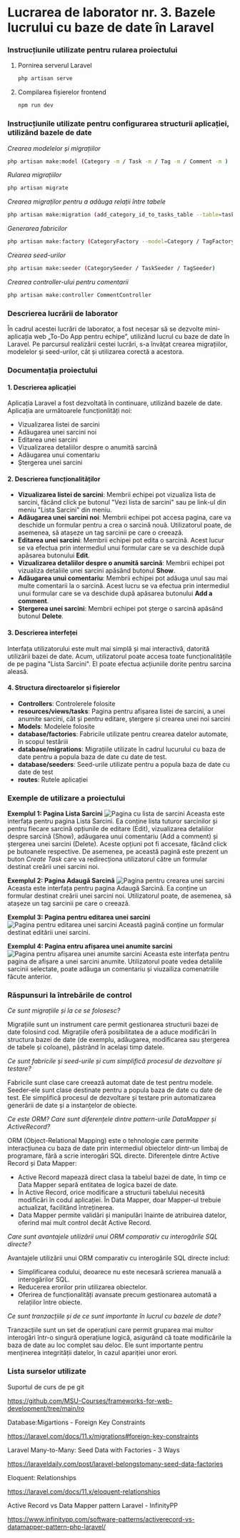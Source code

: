 # Lucrarea de laborator nr. 3. Bazele lucrului cu baze de date în Laravel

### Instrucțiunile utilizate pentru rularea proiectului
1. Pornirea serverul Laravel
   ```bash
   php artisan serve
   ```

2. Compilarea fișierelor frontend
    ```bash
   npm run dev
   ```

### Instrucțiunile utilizate pentru configurarea structurii aplicației, utilizând bazele de date
_Crearea modelelor și migrațiilor_
```bash
php artisan make:model (Category -m / Task -m / Tag -m / Comment -m )
```

_Rularea migrațiilor_
```bash
php artisan migrate
```

_Crearea migraților pentru a adăuga relații între tabele_
```bash
php artisan make:migration (add_category_id_to_tasks_table --table=tasks / create_task_tag_table)
```

_Generarea fabricilor_
```bash
php artisan make:factory (CategoryFactory --model=Category / TagFactory --model=Tag / TaskFactory --model=Task)
```

_Crearea seed-urilor_
```bash
php artisan make:seeder (CategorySeeder / TaskSeeder / TagSeeder)
```

_Crearea controller-ului pentru comentarii_
```bash
php artisan make:controller CommentController
```

### Descrierea lucrării de laborator
În cadrul acestei lucrări de laborator, a fost necesar să se dezvolte mini-aplicația web „To-Do App pentru echipe”, utilizând lucrul cu baze de date în Laravel. Pe parcursul realizării cestei lucrări, s-a învățat crearea migrațiilor, modelelor și seed-urilor, cât și utilizarea corectă a acestora.

### Documentația proiectului
#### 1. Descrierea aplicației
Aplicația Laravel a fost dezvoltată în continuare, utilizând bazele de date.
Aplicația are următoarele funcționlități noi:
- Vizualizarea listei de sarcini
- Adăugarea unei sarcini noi
- Editarea unei sarcini
- Vizualizarea detaliilor despre o anumită sarcină
- Adăugarea unui comentariu
- Ștergerea unei sarcini

#### 2. Descrierea funcționalităților
- __Vizualizarea listei de sarcini__: Membrii echipei pot vizualiza lista de sarcini, făcând click pe butonul "Vezi lista de sarcini" sau pe link-ul din meniu "Lista Sarcini" din meniu.
- __Adăugarea unei sarcini noi__: Membrii echipei pot accesa pagina, care va deschide un formular pentru a crea o sarcină nouă. Utilizatorul poate, de asemenea, să atașeze un tag sarcinii pe care o creează.
- __Editarea unei sarcini__: Membrii echipei pot edita o sarcină. Acest lucur se va efectua prin intermediul unui formular care se va deschide după apăsarea butonului __Edit__.
- __Vizualizarea detaliilor despre o anumită sarcină__: Membrii echipei pot vizualiza detaliile unei sarcini apăsând butonul __Show__.
- __Adăugarea unui comentariu__: Membrii echipei pot adăuga unul sau mai multe comentarii la o sarcină. Acest lucru se va efectua prin intermediul unui formular care se va deschide după apăsarea butonului __Add a comment__. 
- __Ștergerea unei sarcini__: Membrii echipei pot șterge o sarcină apăsând butonul __Delete__.


#### 3. Descrierea interfeței
Interfața utilizatorului este mult mai simplă și mai interactivă, datorită utilizării bazei de date. Acum, utilizatorul poate accesa toate funcționalitățile de pe pagina "Lista Sarcini". El poate efectua acțiuniile dorite pentru sarcina aleasă. 

#### 4. Structura directoarelor și fișierelor
- __Controllers__: Controlerele folosite
- __resources/views/tasks__: Pagina pentru afișarea listei de sarcini, a unei anumite sarcini, cât și pentru editare, ștergere și crearea unei noi sarcini
- __Models__: Modelele folosite
- __database/factories__: Fabricile utilizate pentru crearea datelor automate, în scopul testăriii
- __database/migrations__: Migrațiile utilizate în cadrul lucurului cu baza de date pentru a popula baza de date cu date de test.
- __database/seeders__: Seed-urile utilizate pentru a popula baza de date cu date de test
- __routes__: Rutele aplicației

### Exemple de utilizare a proiectului

__Exemplul 1: Pagina Lista Sarcini__
![Pagina cu lista de sarcini](screenshots/lista_sarcini.png)
Aceasta este interfața pentru pagina Lista Sarcini. Ea conține lista tuturor sarcinilor și pentru fiecare sarcină opțiunile de editare (Edit), vizualizarea detaliilor despre sarcină (Show), adăugarea unui comentariu (Add a comment) și ștergerea unei sarcini (Delete). Aceste opțiuni pot fi accesate, făcând click pe butoanele respective. De asemenea, pe această pagină este prezent un buton _Create Task_ care va redirecționa utilizatorul către un formular destinat creării unei sarcini noi.

__Exemplul 2: Pagina Adaugă Sarcină__
![Pagina pentru crearea unei sarcini](screenshots/creare_sarcina.png)
Aceasta este interfața pentru pagina Adaugă Sarcină. Ea conține un formular destinat creării unei sarcini noi. Utilizatorul poate, de asemenea, să atașeze un tag sarcinii pe care o creează.

__Exemplul 3: Pagina pentru editarea unei sarcini__
![Pagina pentru editarea unei sarcini](screenshots/editeaza_sarcina.png)
Această pagină conține un formular destinat editării unei sarcini.

__Exemplul 4: Pagina entru afișarea unei anumite sarcini__
![Pagina pentru afișarea unei anumite sarcini](screenshots/afisare_sarcina.png)
Aceasta este interfața pentru pagina de afișare a unei sarcini anumite. Utilizatorul poate vedea detaliile sarcinii selectate, poate adăuga un comentariu și viuzailiza comenatriile făcute anterior. 

### Răspunsuri la întrebările de control
_Ce sunt migrațiile și la ce se folosesc?_

Migrațiile sunt un instrument care permit gestionarea structurii bazei de date folosind cod. Migrațiile oferă posibilitatea de a aduce modificări în structura bazei de date (de exemplu, adăugarea, modificarea sau ștergerea de tabele și coloane), păstrând în același timp datele. 

_Ce sunt fabricile și seed-urile și cum simplifică procesul de dezvoltare și testare?_

Fabricile sunt clase care creează automat date de test pentru modele.
Seeder-ele sunt clase destinate pentru a popula baza de date cu date de test.
Ele simplifică procesul de dezvoltare și testare prin automatizarea generării de date și a instanțelor de obiecte.

_Ce este ORM? Care sunt diferențele dintre pattern-urile DataMapper și ActiveRecord?_

ORM (Object-Relational Mapping) este o tehnologie care permite interacțiunea cu baza de date prin intermediul obiectelor dintr-un limbaj de programare, fără a scrie interogări SQL directe. 
Diferențele dintre Active Record și Data Mapper:
- Active Record mapează direct clasa la tabelul bazei de date, în timp ce Data Mapper separă entitatea de logica bazei de date.
- În Active Record, orice modificare a structurii tabelului necesită modificări în codul aplicației. În Data Mapper, doar Mapper-ul trebuie actualizat, facilitând întreținerea.
- Data Mapper permite validări și manipulări înainte de atribuirea datelor, oferind mai mult control decât Active Record.

_Care sunt avantajele utilizării unui ORM comparativ cu interogările SQL directe?_

Avantajele utilizării unui ORM comparativ cu interogările SQL directe includ:
- Simplificarea codului, deoarece nu este necesară scrierea manuală a interogărilor SQL.
- Reducerea erorilor prin utilizarea obiectelor.
- Oferirea de funcționalități avansate precum gestionarea automată a relațiilor între obiecte.

_Ce sunt tranzacțiile și de ce sunt importante în lucrul cu bazele de date?_

Tranzacțiile sunt un set de operațiuni care permit gruparea mai multor interogări într-o singură operațiune logică, asigurând că toate modificările la baza de date au loc complet sau deloc. Ele sunt importante pentru menținerea integrității datelor, în cazul apariției unor erori.

### Lista surselor utilizate
Suportul de curs de pe git

https://github.com/MSU-Courses/frameworks-for-web-development/tree/main/ro

Database:Migartions - Foreign Key Constraints

https://laravel.com/docs/11.x/migrations#foreign-key-constraints

Laravel Many-to-Many: Seed Data with Factories - 3 Ways

https://laraveldaily.com/post/laravel-belongstomany-seed-data-factories

Eloquent: Relationships

https://laravel.com/docs/11.x/eloquent-relationships

Active Record vs Data Mapper pattern Laravel - InfinityPP

https://www.infinitypp.com/software-patterns/activerecord-vs-datamapper-pattern-php-laravel/
